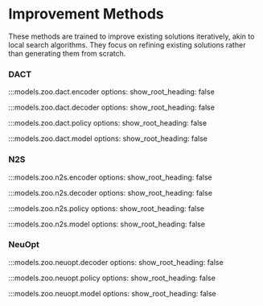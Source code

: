 # Improvement Methods

These methods are trained to improve existing solutions iteratively, akin to local search algorithms. They focus on refining existing solutions rather than generating them from scratch.

### DACT 

:::models.zoo.dact.encoder
    options:
      show_root_heading: false

:::models.zoo.dact.decoder
    options:
      show_root_heading: false

:::models.zoo.dact.policy
    options:
      show_root_heading: false

:::models.zoo.dact.model
    options:
      show_root_heading: false
      

### N2S

:::models.zoo.n2s.encoder
    options:
      show_root_heading: false

:::models.zoo.n2s.decoder
    options:
      show_root_heading: false

:::models.zoo.n2s.policy
    options:
      show_root_heading: false

:::models.zoo.n2s.model
    options:
      show_root_heading: false


### NeuOpt

:::models.zoo.neuopt.decoder
    options:
      show_root_heading: false

:::models.zoo.neuopt.policy
    options:
      show_root_heading: false

:::models.zoo.neuopt.model
    options:
      show_root_heading: false